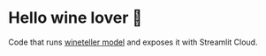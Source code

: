 # Hello wine lover 🍷
Code that runs [wineteller model](https://github.com/chyunoo/wineteller) and exposes it with Streamlit Cloud.
